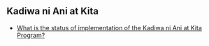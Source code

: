 ## Kadiwa ni Ani at Kita


 - [What is the status of implementation of the Kadiwa ni Ani at Kita Program?](/kadiwa-ni-ani-at-kita/what-is-the-status-of-implementation-of-the-kadiwa-ni-ani-at-kita-program)
    
